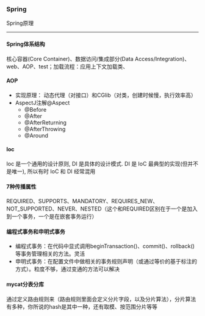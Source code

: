 ### Spring
Spring原理

---

#### Spring体系结构
核心容器(Core Container)、数据访问/集成部分(Data Access/Integration)、web、AOP、test；加载流程：应用上下文加载类、


#### AOP
- 实现原理： 动态代理（对接口）和CGlib（对类，创建时候慢，执行效率高）
- AspectJ注解@Aspect
    - @Before
    - @After
    - @AfterReturning
    - @AfterThrowing
    - @Around


#### Ioc
Ioc 是一个通用的设计原则, DI 是具体的设计模式. DI 是 IoC 最典型的实现(但并不是唯一), 所以有时 IoC 和 DI 经常混用


#### 7种传播属性
REQUIRED、SUPPORTS、MANDATORY、REQUIRES_NEW、NOT_SUPPORTED、NEVER、NESTED（这个和REQUIRED区别在于一个是加入到一个事务，一个是在嵌套事务运行）


#### 编程式事务和申明式事务
- 编程式事务：在代码中显式调用beginTransaction()、commit()、rollback()等事务管理相关的方法。灵活
- 申明式事务：在配置文件中做相关的事务规则声明（或通过等价的基于标注的方式）。粒度不够，通过变通的方法可以解决


#### mycat分表分库
通过定义路由规则来（路由规则里面会定义分片字段，以及分片算法），分片算法有多种，你所说的hash是其中一种，还有取模、按范围分片等等



